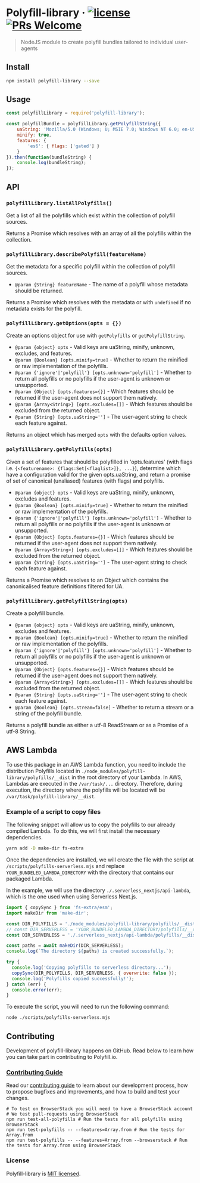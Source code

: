 
# Polyfill-library &middot; [![license][license-badge]][license] [![PRs Welcome][pull-requests-badge]][contributing-guide]

> NodeJS module to create polyfill bundles tailored to individual user-agents

## Install

```bash
npm install polyfill-library --save
```

## Usage

```javascript
const polyfillLibrary = require('polyfill-library');

const polyfillBundle = polyfillLibrary.getPolyfillString({
	uaString: 'Mozilla/5.0 (Windows; U; MSIE 7.0; Windows NT 6.0; en-US)',
	minify: true,
	features: {
		'es6': { flags: ['gated'] }
	}
}).then(function(bundleString) {
	console.log(bundleString);
});
```

## API

### `polyfillLibrary.listAllPolyfills()`

Get a list of all the polyfills which exist within the collection of polyfill sources.

Returns a Promise which resolves with an array of all the polyfills within the collection.

### `polyfillLibrary.describePolyfill(featureName)`

Get the metadata for a specific polyfill within the collection of polyfill sources.

- `@param {String} featureName` - The name of a polyfill whose metadata should be returned.

Returns a Promise which resolves with the metadata or with `undefined` if no metadata exists for the polyfill.

### `polyfillLibrary.getOptions(opts = {})`

Create an options object for use with `getPolyfills` or `getPolyfillString`.

- `@param {object} opts` - Valid keys are uaString, minify, unknown, excludes, and features.
- `@param {Boolean} [opts.minify=true]` - Whether to return the minified or raw implementation of the polyfills.
- `@param {'ignore'|'polyfill'} [opts.unknown='polyfill']` - Whether to return all polyfills or no polyfills if the user-agent is unknown or unsupported.
- `@param {Object} [opts.features={}]` - Which features should be returned if the user-agent does not support them natively.
- `@param {Array<String>} [opts.excludes=[]]` - Which features should be excluded from the returned object.
- `@param {String} [opts.uaString='']` - The user-agent string to check each feature against.

Returns an object which has merged `opts` with the defaults option values.

### `polyfillLibrary.getPolyfills(opts)`

Given a set of features that should be polyfilled in 'opts.features' (with flags i.e. `{<featurename>: {flags:Set[<flaglist>]}, ...}`), determine which have a configuration valid for the given opts.uaString, and return a promise of set of canonical (unaliased) features (with flags) and polyfills.

- `@param {object} opts` - Valid keys are uaString, minify, unknown, excludes and features.
- `@param {Boolean} [opts.minify=true]` - Whether to return the minified or raw implementation of the polyfills.
- `@param {'ignore'|'polyfill'} [opts.unknown='polyfill']` - Whether to return all polyfills or no polyfills if the user-agent is unknown or unsupported.
- `@param {Object} [opts.features={}]` - Which features should be returned if the user-agent does not support them natively.
- `@param {Array<String>} [opts.excludes=[]]` - Which features should be excluded from the returned object.
- `@param {String} [opts.uaString='']` - The user-agent string to check each feature against.

Returns a Promise which resolves to an Object which contains the canonicalised feature definitions filtered for UA.

### `polyfillLibrary.getPolyfillString(opts)`

Create a polyfill bundle.

- `@param {object} opts` - Valid keys are uaString, minify, unknown, excludes and features.
- `@param {Boolean} [opts.minify=true]` - Whether to return the minified or raw implementation of the polyfills.
- `@param {'ignore'|'polyfill'} [opts.unknown='polyfill']` - Whether to return all polyfills or no polyfills if the user-agent is unknown or unsupported.
- `@param {Object} [opts.features={}]` - Which features should be returned if the user-agent does not support them natively.
- `@param {Array<String>} [opts.excludes=[]]` - Which features should be excluded from the returned object.
- `@param {String} [opts.uaString='']` - The user-agent string to check each feature against.
- `@param {Boolean} [opts.stream=false]` - Whether to return a stream or a string of the polyfill bundle.

Returns a polyfill bundle as either a utf-8 ReadStream or as a Promise of a utf-8 String.

## AWS Lambda

To use this package in an AWS Lambda function, you need to include the distribution Polyfills located in `./node_modules/polyfill-library/polyfills/__dist` in the root directory of your Lambda. In AWS, Lambdas are executed in the `/var/task/...` directory. Therefore, during execution, the directory where the polyfills will be located will be `/var/task/polyfill-library/__dist`.

### Example of a script to copy files

The following snippet will allow us to copy the polyfills to our already compiled Lambda. To do this, we will first install the necessary dependencies.

```bash
yarn add -D make-dir fs-extra
```

Once the dependencies are installed, we will create the file with the script at `/scripts/polyfills-serverless.mjs` and replace `YOUR_BUNDELED_LAMBDA_DIRECTORY` with the directory that contains our packaged Lambda.

In the example, we will use the directory `./.serverless_nextjs/api-lambda`, which is the one used when using Serverless Next.js.

```js
import { copySync } from 'fs-extra/esm';
import makeDir from 'make-dir';

const DIR_POLYFILLS = './node_modules/polyfill-library/polyfills/__dist';
// const DIR_SERVERLESS = 'YOUR_BUNDELED_LAMBDA_DIRECTORY/polyfills/__dist';
const DIR_SERVERLESS = './.serverless_nextjs/api-lambda/polyfills/__dist';

const paths = await makeDir(DIR_SERVERLESS);
console.log(`The directory ${paths} is created successfully.`);

try {
  console.log('Copying polyfills to serverless directory...');
  copySync(DIR_POLYFILLS, DIR_SERVERLESS, { overwrite: false });
  console.log('Polyfills copied successfully!');
} catch (err) {
  console.error(err);
}
```

To execute the script, you will need to run the following command:

```bash
node ./scripts/polyfills-serverless.mjs
```

## Contributing

Development of polyfill-library happens on GitHub. Read below to learn how you can take part in contributing to Polyfill.io.

### [Contributing Guide][contributing-guide]

Read our [contributing guide][contributing-guide] to learn about our development process, how to propose bugfixes and improvements, and how to build and test your changes.

```
# To test on BrowserStack you will need to have a BrowserStack account
# We test pull-requests using BrowserStack
npm run test-all-polyfills # Run the tests for all polyfills using BrowserStack
npm run test-polyfills -- --features=Array.from # Run the tests for Array.from
npm run test-polyfills -- --features=Array.from --browserstack # Run the tests for Array.from using BrowserStack
```

### License

Polyfill-library is [MIT licensed][license].

[contributing-guide]: https://github.com/Financial-Times/polyfill-library/blob/master/.github/contributing.md
[license]: https://github.com/Financial-Times/polyfill-library/blob/master/LICENSE.md
[license-badge]: https://img.shields.io/badge/license-MIT-blue.svg
[pull-requests-badge]: https://img.shields.io/badge/PRs-welcome-brightgreen.svg
